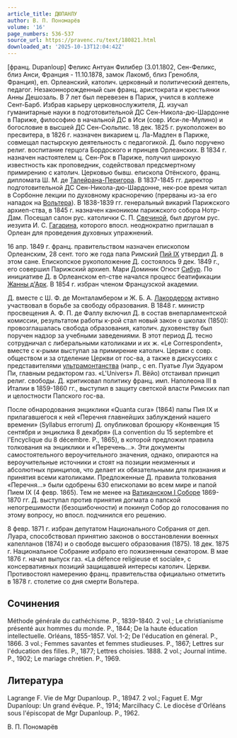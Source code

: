 ```yaml
---
article_title: ДЮПАНЛУ
author: В. П. Пономарёв
volume: '16'
page_numbers: 536-537
source_url: https://pravenc.ru/text/180821.html
downloaded_at: '2025-10-13T12:04:42Z'
---
```


[франц. Dupanloup] Феликс Антуан Филибер (3.01.1802, Сен-Феликс, близ Анси, Франция - 11.10.1878, замок Лакомб, близ Гренобля, Франция), еп. Орлеанский, католич. церковный и политический деятель, педагог. Незаконнорожденный сын франц. аристократа и крестьянки Анны Дешозаль. В 7 лет был перевезен в Париж, учился в коллеже Сент-Барб. Избрав карьеру церковнослужителя, Д. изучал гуманитарные науки в подготовительной ДС Сен-Никола-дю-Шардонне в Париже, философию в начальной ДС в Иси (cовр. Иси-ле-Мулино) и богословие в высшей ДС Сен-Сюльпис. 18 дек. 1825 г. рукоположен во пресвитера, в 1826 г. назначен викарием ц. Ла-Мадлен в Париже, совмещал пастырскую деятельность с педагогикой. Д. было поручено религ. воспитание герцога Бордоского и принцев Орлеанских. В 1834 г. назначен настоятелем ц. Сен-Рок в Париже, получил широкую известность как проповедник, содействовал предсмертному примирению с католич. Церковью бывш. епископа Отёнского, франц. дипломата Ш. М. де [Талейрана-Перигора](https://pravenc.ru/text/Талейрана-Перигора.html). В 1837-1845 гг. директор подготовительной ДС Сен-Никола-дю-Шардонне, нек-рое время читал в Сорбонне лекции по духовному красноречию (прерваны из-за его нападок на [Вольтера](https://pravenc.ru/text/Вольтера.html)). В 1838-1839 гг. генеральный викарий Парижского архиеп-ства, в 1845 г. назначен каноником парижского собора Нотр-Дам. Посещал салон рус. католички С. П. [Свечиной](https://pravenc.ru/text/Свечиной.html), был другом рус. иезуита И. С. [Гагарина](https://pravenc.ru/text/Гагарин.html), которого впосл. неоднократно приглашал в Орлеан для проведения духовных упражнений.

16 апр. 1849 г. франц. правительством назначен епископом Орлеанским, 28 сент. того же года папа Римский [Пий IX](<https://pravenc.ru/text/Пий IX.html>) утвердил Д. в этом сане. Епископское рукоположение Д. состоялось 9 дек. 1849 г., его совершил Парижский архиеп. Мари Доминик Огюст [Сибур](https://pravenc.ru/text/Сибур.html). По инициативе Д. в Орлеанском еп-стве начался процесс беатификации [Жанны д'Арк](<https://pravenc.ru/text/Жанны дx27Арк.html>). В 1854 г. избран членом Французской академии.

Д. вместе с Ш. Ф. де Монталамбером и Ж. Б. А. [Лакордером](https://pravenc.ru/text/Лакордером.html) активно участвовал в борьбе за свободу образования. В 1848 г. министр просвещения А. Ф. П. де Фаллу включил Д. в состав внепарламентской комиссии, результатом работы к-рой стал новый закон о школах (1850): провозглашалась свобода образования, католич. духовенству был поручен надзор за учебными заведениями. В этот период Д. тесно сотрудничал с либеральными католиками и их ж. «Le Correspondent», вместе с к-рыми выступал за примирение католич. Церкви с совр. обществом и за отделение Церкви от гос-ва, а также в дискуссиях с представителями [ультрамонтанства](https://pravenc.ru/text/ультрамонтанство.html) (напр., с еп. Пуатье Луи Эдуаром Пи, главным редактором газ. «L'Univers» Л. Вёйо) отстаивал принцип религ. свободы. Д. критиковал политику франц. имп. Наполеона III в Италии в 1859-1860 гг., выступил в защиту светской власти Римских пап и целостности Папского гос-ва.

После обнародования энциклики «Quanta cura» (1864) папы Пия IX и прилагавшегося к ней «Перечня главнейших заблуждений нашего времени» (Syllabus errorum) Д. опубликовал брошюру «Конвенция 15 сентября и энциклика 8 декабря» (La convention du 15 septembre et l'Encyclique du 8 décembre. P., 1865), в которой предложил правила толкования на энциклики и «Перечень...». Эти документы самостоятельного вероучительного значения, однако, опираются на вероучительные источники и стоят на позиции неизменных и абсолютных принципов, что делает их обязательными для признания и принятия всеми католиками. Предложенные Д. правила толкования «Перечня...» были одобрены 630 епископами во всем мире и папой Пием IX (4 февр. 1865). Тем не менее на [Ватиканском I Соборе](<https://pravenc.ru/text/Ватиканский I Собор.html>) 1869-1870 гг. Д. выступал против принятия догмата о папской непогрешимости (безошибочности) и покинул Собор до голосования по этому вопросу, но впосл. подчинился его решению.

8 февр. 1871 г. избран депутатом Национального Собрания от деп. Луара, способствовал принятию законов о восстановлении военных капелланов (1874) и о свободе высшего образования (1875). 18 дек. 1875 г. Национальное Собрание избрало его пожизненным сенатором. В мае 1876 г. начал выпуск газ. «La défence religieuse et sociale», с консервативных позиций защищавшей интересы католич. Церкви. Противостоял намерению франц. правительства официально отметить в 1878 г. столетие со дня смерти Вольтера.

## Сочинения

Méthode générale du cathéchisme. P., 1839-1840. 2 vol.; Le christianisme présenté aux hommes du monde. P., 1844; De la haute éducation intellectuelle. Orléans, 1855-1857. Vol. 1-2; De l'éducation en géneral. P., 1866. 3 vol.; Femmes savantes et femmes studieuses. P., 1867; Lettres sur l'éducation des filles. P., 1877; Lettres choisies. 1888. 2 vol.; Journal intime. P., 1902; Le mariage chrétien. P., 1969.

## Литература

Lagrange F. Vie de Mgr Dupanloup. P., 18947. 2 vol.; Faguet E. Mgr Dupanloup: Un grand évêque. P., 1914; Marcilhacy C. Le diocèse d'Orléans sous l'épiscopat de Mgr Dupanloup. P., 1962.

В. П. Пономарёв
